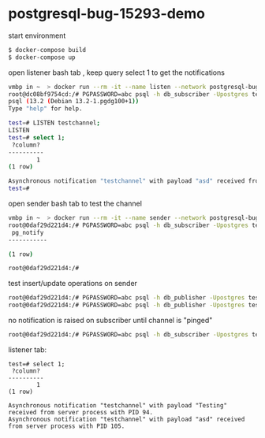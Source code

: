 # postgresql-bug-15293-demo

start environment
```bash
$ docker-compose build
$ docker-compose up
```

open listener bash tab , keep query select 1 to get the notifications
```bash
vmbp in ~  > docker run --rm -it --name listen --network postgresql-bug-15293-demo_multiservernet postgres:13 bash
root@dc08bf9754cd:/# PGPASSWORD=abc psql -h db_subscriber -Upostgres test
psql (13.2 (Debian 13.2-1.pgdg100+1))
Type "help" for help.

test=# LISTEN testchannel;
LISTEN
test=# select 1;
 ?column?
----------
        1
(1 row)

Asynchronous notification "testchannel" with payload "asd" received from server process with PID 43.
test=#
```
open sender bash tab to test the channel
```bash
vmbp in ~  > docker run --rm -it --name sender --network postgresql-bug-15293-demo_multiservernet postgres:13 bash
root@0daf29d221d4:/# PGPASSWORD=abc psql -h db_subscriber -Upostgres test -c "select pg_notify('testchannel', 'asd');"
 pg_notify
-----------

(1 row)

root@0daf29d221d4:/#
```

test insert/update operations on sender
```bash
root@0daf29d221d4:/# PGPASSWORD=abc psql -h db_publisher -Upostgres test -c "insert into test values (1, 'a');"
root@0daf29d221d4:/# PGPASSWORD=abc psql -h db_publisher -Upostgres test -c "update test set msg='b' where id=1;"
```

no notification is raised on subscriber until channel is "pinged"
```bash
root@0daf29d221d4:/# PGPASSWORD=abc psql -h db_subscriber -Upostgres test -c "select pg_notify('testchannel', 'asd');"
```

listener tab:
```text
test=# select 1;
 ?column?
----------
        1
(1 row)

Asynchronous notification "testchannel" with payload "Testing" received from server process with PID 94.
Asynchronous notification "testchannel" with payload "asd" received from server process with PID 105.
```